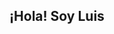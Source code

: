 ## ¡Hola! Soy Luis

<!--
**Luis2796/Luis2796** is a ✨ _special_ ✨ repository because its `README.md` (this file) appears on your GitHub profile.

## Mis Hard Skills: 
Python,POO, algoritmos
Telegram, Pyrogram
Flask, Rest API
SQlite

##Mis soft Skils
Trabajo en equipo
Comunicacion efectiva

#Mis proyectos
Bot de telegram con algunos juegos sencillos 
Sitio Web simulación "Blog"

